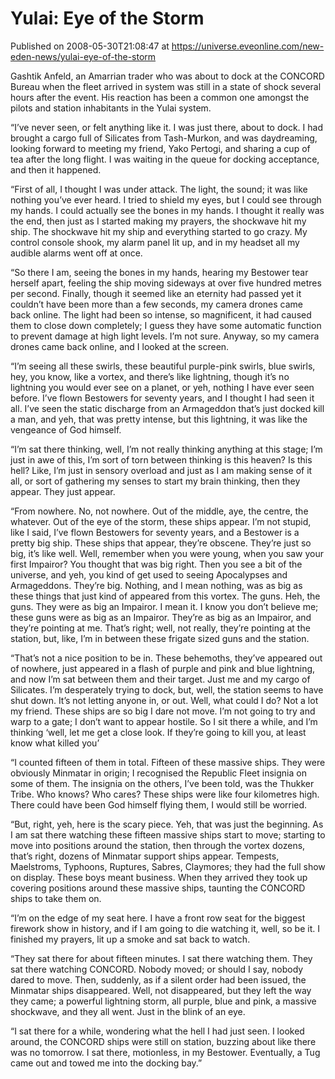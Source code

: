 # Yulai:  Eye of the Storm
Published on 2008-05-30T21:08:47 at https://universe.eveonline.com/new-eden-news/yulai-eye-of-the-storm

Gashtik Anfeld, an Amarrian trader who was about to dock at the CONCORD Bureau when the fleet arrived in system was still in a state of shock several hours after the event. His reaction has been a common one amongst the pilots and station inhabitants in the Yulai system.

“I’ve never seen, or felt anything like it. I was just there, about to dock. I had brought a cargo full of Silicates from Tash-Murkon, and was daydreaming, looking forward to meeting my friend, Yako Pertogi, and sharing a cup of tea after the long flight. I was waiting in the queue for docking acceptance, and then it happened.

“First of all, I thought I was under attack. The light, the sound; it was like nothing you’ve ever heard. I tried to shield my eyes, but I could see through my hands. I could actually see the bones in my hands. I thought it really was the end, then just as I started making my prayers, the shockwave hit my ship. The shockwave hit my ship and everything started to go crazy. My control console shook, my alarm panel lit up, and in my headset all my audible alarms went off at once.

“So there I am, seeing the bones in my hands, hearing my Bestower tear herself apart, feeling the ship moving sideways at over five hundred metres per second. Finally, though it seemed like an eternity had passed yet it couldn’t have been more than a few seconds, my camera drones came back online. The light had been so intense, so magnificent, it had caused them to close down completely; I guess they have some automatic function to prevent damage at high light levels. I’m not sure. Anyway, so my camera drones came back online, and I looked at the screen.

“I’m seeing all these swirls, these beautiful purple-pink swirls, blue swirls, hey, you know, like a vortex, and there’s like lightning, though it’s no lightning you would ever see on a planet, or yeh, nothing I have ever seen before. I’ve flown Bestowers for seventy years, and I thought I had seen it all. I’ve seen the static discharge from an Armageddon that’s just docked kill a man, and yeh, that was pretty intense, but this lightning, it was like the vengeance of God himself.

“I’m sat there thinking, well, I’m not really thinking anything at this stage; I’m just in awe of this, I’m sort of torn between thinking is this heaven? Is this hell? Like, I’m just in sensory overload and just as I am making sense of it all, or sort of gathering my senses to start my brain thinking, then they appear. They just appear.

“From nowhere. No, not nowhere. Out of the middle, aye, the centre, the whatever. Out of the eye of the storm, these ships appear. I’m not stupid, like I said, I’ve flown Bestowers for seventy years, and a Bestower is a pretty big ship. These ships that appear, they’re obscene. They’re just so big, it’s like well. Well, remember when you were young, when you saw your first Impairor? You thought that was big right. Then you see a bit of the universe, and yeh, you kind of get used to seeing Apocalypses and Armageddons. They’re big. Nothing, and I mean nothing, was as big as these things that just kind of appeared from this vortex. The guns. Heh, the guns. They were as big an Impairor. I mean it. I know you don’t believe me; these guns were as big as an Impairor. They’re as big as an Impairor, and they’re pointing at me. That’s right; well, not really, they’re pointing at the station, but, like, I’m in between these frigate sized guns and the station.

“That’s not a nice position to be in. These behemoths, they’ve appeared out of nowhere, just appeared in a flash of purple and pink and blue lightning, and now I’m sat between them and their target. Just me and my cargo of Silicates. I’m desperately trying to dock, but, well, the station seems to have shut down. It’s not letting anyone in, or out. Well, what could I do? Not a lot my friend. These ships are so big I dare not move. I’m not going to try and warp to a gate; I don’t want to appear hostile. So I sit there a while, and I’m thinking ‘well, let me get a close look. If they’re going to kill you, at least know what killed you’

“I counted fifteen of them in total. Fifteen of these massive ships. They were obviously Minmatar in origin; I recognised the Republic Fleet insignia on some of them. The insignia on the others, I’ve been told, was the Thukker Tribe. Who knows? Who cares? These ships were like four kilometres high. There could have been God himself flying them, I would still be worried.

“But, right, yeh, here is the scary piece. Yeh, that was just the beginning. As I am sat there watching these fifteen massive ships start to move; starting to move into positions around the station, then through the vortex dozens, that’s right, dozens of Minmatar support ships appear. Tempests, Maelstroms, Typhoons, Ruptures, Sabres, Claymores; they had the full show on display. These boys meant business. When they arrived they took up covering positions around these massive ships, taunting the CONCORD ships to take them on.

“I’m on the edge of my seat here. I have a front row seat for the biggest firework show in history, and if I am going to die watching it, well, so be it. I finished my prayers, lit up a smoke and sat back to watch.

“They sat there for about fifteen minutes. I sat there watching them. They sat there watching CONCORD. Nobody moved; or should I say, nobody dared to move. Then, suddenly, as if a silent order had been issued, the Minmatar ships disappeared. Well, not disappeared, but they left the way they came; a powerful lightning storm, all purple, blue and pink, a massive shockwave, and they all went. Just in the blink of an eye.

“I sat there for a while, wondering what the hell I had just seen. I looked around, the CONCORD ships were still on station, buzzing about like there was no tomorrow. I sat there, motionless, in my Bestower. Eventually, a Tug came out and towed me into the docking bay.”
